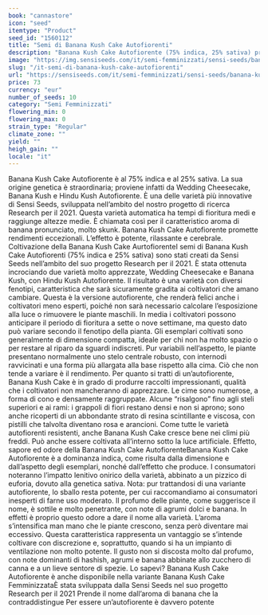 ```yaml
---
book: "cannastore"
icon: "seed"
itemtype: "Product"
seed_id: "1560112"
title: "Semi di Banana Kush Cake Autofiorenti"
description: "Banana Kush Cake Autofiorente (75% indica, 25% sativa) presenta alcune variazioni fenotipiche, è compatta e offre grandi rendimenti con effetto rilassante."
image: "https://img.sensiseeds.com/it/semi-femminizzati/sensi-seeds/banana-kush-cake-autofiorenti-image.png"
slug: "/it-semi-di-banana-kush-cake-autofiorenti"
url: "https://sensiseeds.com/it/semi-femminizzati/sensi-seeds/banana-kush-cake-autofiorenti?a_aid=cannastore"
price: 73
currency: "eur"
number_of_seeds: 10
category: "Semi Femminizzati"
flowering_min: 0
flowering_max: 0
strain_type: "Regular"
climate_zone: ""
yield: ""
heigh_gain: ""
locale: "it"
---
```

Banana Kush Cake Autofiorente è al 75% indica e al 25% sativa. La sua origine genetica è straordinaria; proviene infatti da Wedding Cheesecake, Banana Kush e Hindu Kush Autofiorente. È una delle varietà più innovative di Sensi Seeds, sviluppata nell’ambito del nostro progetto di ricerca Research per il 2021. Questa varietà automatica ha tempi di fioritura medi e raggiunge altezze medie. È chiamata così per il caratteristico aroma di banana pronunciato, molto skunk. Banana Kush Cake Autofiorente promette rendimenti eccezionali. L’effetto è potente, rilassante e cerebrale. Coltivazione della Banana Kush Cake AurtofiorenteI semi di Banana Kush Cake Autofiorenti (75% indica e 25% sativa) sono stati creati da Sensi Seeds nell’ambito del suo progetto Research per il 2021. È stata ottenuta incrociando due varietà molto apprezzate, Wedding Cheesecake e Banana Kush, con Hindu Kush Autofiorente. Il risultato è una varietà con diversi fenotipi, caratteristica che sarà sicuramente gradita ai coltivatori che amano cambiare. Questa è la versione autofiorente, che renderà felici anche i coltivatori meno esperti, poiché non sarà necessario calcolare l’esposizione alla luce o rimuovere le piante maschili. In media i coltivatori possono anticipare il periodo di fioritura a sette o nove settimane, ma questo dato può variare secondo il fenotipo della pianta. Gli esemplari coltivati sono generalmente di dimensione compatta, ideale per chi non ha molto spazio o per restare al riparo da sguardi indiscreti. Pur variabili nell’aspetto, le piante presentano normalmente uno stelo centrale robusto, con internodi ravvicinati e una forma più allargata alla base rispetto alla cima. Ciò che non tende a variare è il rendimento. Per quanto si tratti di un’autofiorente, Banana Kush Cake è in grado di produrre raccolti impressionanti, qualità che i coltivatori non mancheranno di apprezzare. Le cime sono numerose, a forma di cono e densamente raggruppate. Alcune “risalgono” fino agli steli superiori e ai rami: i grappoli di fiori restano densi e non si aprono; sono anche ricoperti di un abbondante strato di resina scintillante e viscosa, con pistilli che talvolta diventano rosa e arancioni. Come tutte le varietà autofiorenti resistenti, anche Banana Kush Cake cresce bene nei climi più freddi. Può anche essere coltivata all’interno sotto la luce artificiale. Effetto, sapore ed odore della Banana Kush Cake AutofiorenteBanana Kush Cake Autofiorente è a dominanza indica, come risulta dalla dimensione e dall’aspetto degli esemplari, nonché dall’effetto che produce. I consumatori noteranno l’impatto lenitivo onirico della varietà, abbinato a un pizzico di euforia, dovuto alla genetica sativa. Nota: pur trattandosi di una variante autofiorente, lo sballo resta potente, per cui raccomandiamo ai consumatori inesperti di farne uso moderato. Il profumo delle piante, come suggerisce il nome, è sottile e molto penetrante, con note di agrumi dolci e banana. In effetti è proprio questo odore a dare il nome alla varietà. L’aroma s’intensifica man mano che le piante crescono, senza però diventare mai eccessivo. Questa caratteristica rappresenta un vantaggio se s’intende coltivare con discrezione e, soprattutto, quando si ha un impianto di ventilazione non molto potente. Il gusto non si discosta molto dal profumo, con note dominanti di hashish, agrumi e banana abbinate allo zucchero di canna e a un lieve sentore di spezie. Lo sapevi? Banana Kush Cake Autofiorente è anche disponibile nella variante Banana Kush Cake FemminizzataÈ stata sviluppata dalla Sensi Seeds nel suo progetto Research per il 2021 Prende il nome dall’aroma di banana che la contraddistingue Per essere un’autofiorente è davvero potente


